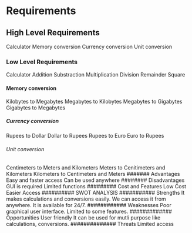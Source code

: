 # Requirements
## High Level Requirements
Calculator
Memory conversion
Currency conversion
Unit conversion
### Low Level Requirements
Calculator
Addition
Substraction
Multiplication
Division
Remainder
Square
#### Memory conversion
Kilobytes to Megabytes
Megabytes to Kilobytes
Megabytes to Gigabytes
Gigabytes to Megabytes
##### Currency conversion
Rupees to Dollar
Dollar to Rupees
Rupees to Euro
Euro to Rupees
###### Unit conversion
Centimeters to Meters and Kilometers
Meters to Cenitimeters and Kilometers
Kilometers to Centimeters and Meters
####### Advantages
Easy and faster access
Can be used anywhere
######## Disadvantages
GUI is required
Limited functions
######### Cost and Features
Low Cost
Easier Access
########## SWOT ANALYSIS
########### Strengths
It makes calculations and conversions easily.
We can access it from anywhere.
It is available for 24/7.
############ Weaknesses
Poor graphical user interface.
Limited to some features.
############# Opportunities
User friendly
It can be used for mutli purpose like calculations, conversions.
############## Threats
Limited access
